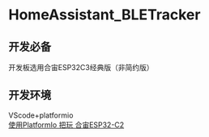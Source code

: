 # HomeAssistant_BLETracker<br>

## 开发必备
开发板选用合宙ESP32C3经典版（非简约版）<br>

## 开发环境<br>

VScode+platformio<br>
[使用PlatformIo 把玩 合宙ESP32-C2](https://www.bilibili.com/read/cv16215201)
